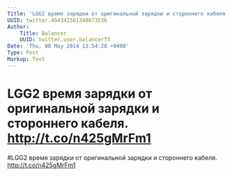 ```yaml
---
Title: 'LGG2 время зарядки от оригинальной зарядки и стороннего кабеля. http://t.co/n425gMrFm1'
UUID: twitter.464342561348673536
Author:
    Title: Balancer
    UUID: twitter.user.balancer73
Date: 'Thu, 08 May 2014 13:54:28 +0400'
Type: Post
Markup: Text
---
```


# LGG2 время зарядки от оригинальной зарядки и стороннего кабеля. http://t.co/n425gMrFm1

#LGG2 время зарядки от оригинальной зарядки и стороннего
кабеля. http://t.co/n425gMrFm1